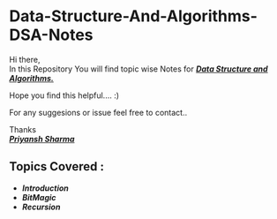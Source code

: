 # Data-Structure-And-Algorithms-DSA-Notes

Hi there,
<br>
In this Repository You will find topic wise Notes for <ins>**_Data Structure and Algorithms._**</ins>

Hope you find this helpful.... :)

For any suggesions or issue feel free to contact..

Thanks
<br>
<ins>**_Priyansh Sharma_**</ins>
<br>

## Topics Covered :

- **_Introduction_**
- **_BitMagic_**
- **_Recursion_**
